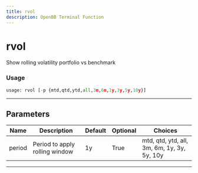 ```yaml
---
title: rvol
description: OpenBB Terminal Function
---
```


# rvol

Show rolling volatility portfolio vs benchmark

### Usage 
```python
usage: rvol [-p {mtd,qtd,ytd,all,3m,6m,1y,3y,5y,10y}]
```

---
## Parameters

| Name | Description | Default | Optional | Choices |
| ---- | ----------- | ------- | -------- | ------- |
| period | Period to apply rolling window | 1y | True | mtd, qtd, ytd, all, 3m, 6m, 1y, 3y, 5y, 10y |


---
